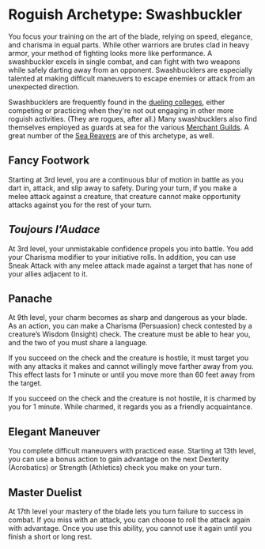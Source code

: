# Roguish Archetype: Swashbuckler
You focus your training on the art of the blade, relying on speed, elegance, and charisma in equal parts. While other warriors are  brutes clad in heavy armor, your method of fighting looks more like performance. A swashbuckler excels in single combat, and can fight with two weapons while safely darting away from an opponent. Swashbucklers are especially talented at making difficult maneuvers to escape enemies or attack from an unexpected direction.

Swashbucklers are frequently found in the [dueling colleges](/Organizations/DuelingColleges.md), either competing or practicing when they're not out engaging in other more roguish activities. (They are rogues, after all.) Many swashbucklers also find themselves employed as guards at sea for the various [Merchant Guilds](/Organizations/MerchantGuilds/MerchantGuilds.md). A great number of the [Sea Reavers](/Organizations/MercCompanies/SeaReavers.md) are of this archetype, as well.

## Fancy Footwork
Starting at 3rd level, you are a continuous blur of motion in battle as you dart in, attack, and slip away to safety. During your turn, if you make a melee attack against a creature, that creature cannot make opportunity attacks against you for the rest of your turn.

## *Toujours l’Audace*
At 3rd level, your unmistakable confidence propels you into battle. You add your Charisma modifier to your initiative rolls. In addition, you can use Sneak Attack with any melee attack made against a target that has none of your allies adjacent to it.

## Panache
At 9th level, your charm becomes as sharp and dangerous as your blade. As an action, you can make a Charisma (Persuasion) check contested by a creature’s Wisdom (Insight) check. The creature must be able to hear you, and the two of you must share a language.

If you succeed on the check and the creature is hostile, it must target you with any attacks it makes and cannot willingly move farther away from you. This effect lasts for 1 minute or until you move more than 60 feet away from the target.

If you succeed on the check and the creature is not hostile, it is charmed by you for 1 minute. While charmed, it regards you as a friendly acquaintance.

## Elegant Maneuver
You complete difficult maneuvers with practiced ease. Starting at 13th level, you can use a bonus action to gain advantage on the next Dexterity (Acrobatics) or Strength (Athletics) check you make on your turn.

## Master Duelist
At 17th level your mastery of the blade lets you turn failure to success in combat. If you miss with an attack, you can choose to roll the attack again with advantage. Once you use this ability, you cannot use it again until you finish a short or long rest.
